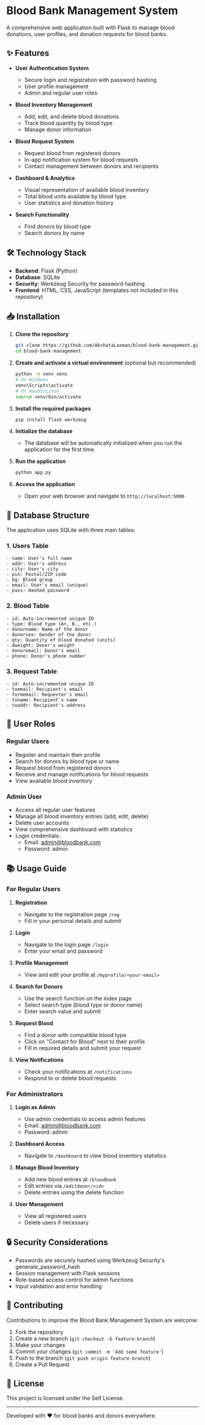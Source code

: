 # Blood Bank Management System

A comprehensive web application built with Flask to manage blood donations, user profiles, and donation requests for blood banks.

## ✨ Features

- **User Authentication System**
  - Secure login and registration with password hashing
  - User profile management
  - Admin and regular user roles

- **Blood Inventory Management**
  - Add, edit, and delete blood donations
  - Track blood quantity by blood type
  - Manage donor information

- **Blood Request System**
  - Request blood from registered donors
  - In-app notification system for blood requests
  - Contact management between donors and recipients

- **Dashboard & Analytics**
  - Visual representation of available blood inventory
  - Total blood units available by blood type
  - User statistics and donation history

- **Search Functionality**
  - Find donors by blood type
  - Search donors by name

## 🛠️ Technology Stack

- **Backend**: Flask (Python)
- **Database**: SQLite
- **Security**: Werkzeug Security for password hashing
- **Frontend**: HTML, CSS, JavaScript (templates not included in this repository)

## 📥 Installation

1. **Clone the repository**
   ```bash
   git clone https://github.com/AkshataLaxman/blood-bank-management.git
   cd blood-bank-management
   ```

2. **Create and activate a virtual environment** (optional but recommended)
   ```bash
   python -m venv venv
   # On Windows
   venv\Scripts\activate
   # On macOS/Linux
   source venv/bin/activate
   ```

3. **Install the required packages**
   ```bash
   pip install flask werkzeug
   ```

4. **Initialize the database**
   - The database will be automatically initialized when you run the application for the first time

5. **Run the application**
   ```bash
   python app.py
   ```

6. **Access the application**
   - Open your web browser and navigate to `http://localhost:5000`

## 💾 Database Structure

The application uses SQLite with three main tables:

### 1. Users Table
```
- name: User's full name
- addr: User's address
- city: User's city
- pin: Postal/ZIP code
- bg: Blood group
- email: User's email (unique)
- pass: Hashed password
```

### 2. Blood Table
```
- id: Auto-incremented unique ID
- type: Blood type (A+, B-, etc.)
- donorname: Name of the donor
- donorsex: Gender of the donor
- qty: Quantity of blood donated (units)
- dweight: Donor's weight
- donoremail: Donor's email
- phone: Donor's phone number
```

### 3. Request Table
```
- id: Auto-incremented unique ID
- toemail: Recipient's email
- formemail: Requester's email
- toname: Recipient's name
- toaddr: Recipient's address
```

## 👥 User Roles

### Regular Users
- Register and maintain their profile
- Search for donors by blood type or name
- Request blood from registered donors
- Receive and manage notifications for blood requests
- View available blood inventory

### Admin User
- Access all regular user features
- Manage all blood inventory entries (add, edit, delete)
- Delete user accounts
- View comprehensive dashboard with statistics
- Login credentials: 
  - Email: admin@bloodbank.com
  - Password: admin

## 📚 Usage Guide

### For Regular Users

1. **Registration**
   - Navigate to the registration page `/reg`
   - Fill in your personal details and submit

2. **Login**
   - Navigate to the login page `/login`
   - Enter your email and password

3. **Profile Management**
   - View and edit your profile at `/myprofile/<your-email>`

4. **Search for Donors**
   - Use the search function on the index page
   - Select search type (blood type or donor name)
   - Enter search value and submit

5. **Request Blood**
   - Find a donor with compatible blood type
   - Click on "Contact for Blood" next to their profile
   - Fill in required details and submit your request

6. **View Notifications**
   - Check your notifications at `/notifications`
   - Respond to or delete blood requests

### For Administrators

1. **Login as Admin**
   - Use admin credentials to access admin features
   - Email: admin@bloodbank.com
   - Password: admin

2. **Dashboard Access**
   - Navigate to `/dashboard` to view blood inventory statistics

3. **Manage Blood Inventory**
   - Add new blood entries at `/bloodbank`
   - Edit entries via `/editdonor/<id>`
   - Delete entries using the delete function

4. **User Management**
   - View all registered users
   - Delete users if necessary


## 🔒 Security Considerations

- Passwords are securely hashed using Werkzeug Security's generate_password_hash
- Session management with Flask sessions
- Role-based access control for admin functions
- Input validation and error handling

## 🌟 Contributing

Contributions to improve the Blood Bank Management System are welcome:

1. Fork the repository
2. Create a new branch (`git checkout -b feature-branch`)
3. Make your changes
4. Commit your changes (`git commit -m 'Add some feature'`)
5. Push to the branch (`git push origin feature-branch`)
6. Create a Pull Request

## 📄 License

This project is licensed under the Self License.

---

Developed with ❤️ for blood banks and donors everywhere.

